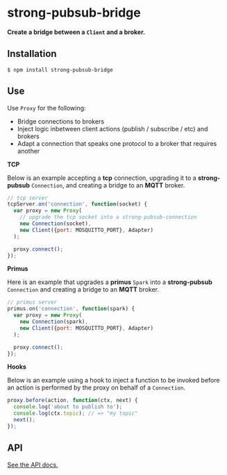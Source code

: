 # strong-pubsub-bridge

**Create a bridge between a `Client` and a broker.**

## Installation

```
$ npm install strong-pubsub-bridge
```

## Use

Use `Proxy` for the following:

 - Bridge connections to brokers
 - Inject logic inbetween client actions (publish / subscribe / etc) and brokers
 - Adapt a connection that speaks one protocol to a broker that requires another 

**TCP**

Below is an example accepting a **tcp** connection, upgrading it to a
**strong-pubsub** `Connection`, and creating a bridge to an **MQTT** broker.

```js
// tcp server
tcpServer.on('connection', function(socket) {
  var proxy = new Proxy(
    // upgrade the tcp socket into a strong-pubsub-connection
    new Connection(socket),
    new Client({port: MOSQUITTO_PORT}, Adapter)
  );

  proxy.connect();
});
```

**Primus**

Here is an example that upgrades a **primus** `Spark` into a
**strong-pubsub** `Connection` and creating a bridge to an **MQTT** broker.

```js
// primus server
primus.on('connection', function(spark) {
  var proxy = new Proxy(
    new Connection(spark),
    new Client({port: MOSQUITTO_PORT}, Adapter)
  );

  proxy.connect();
});
```

**Hooks**

Below is an example using a hook to inject a function to be invoked before an
action is performed by the proxy on behalf of a `Connection`.

```js
proxy.before(action, function(ctx, next) {
  console.log('about to publish to');
  console.log(ctx.topic); // => "my topic"
  next();
});
```

## API

[See the API docs.](http://apidocs.strongloop.com/strong-pubsub-bridge)
